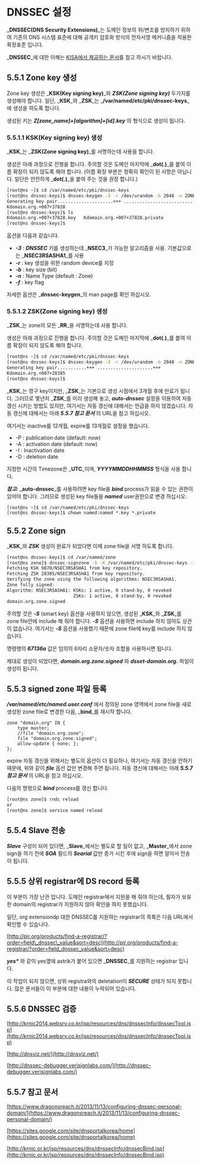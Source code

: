 # DNSSEC 설정

_**DNSSEC\(DNS Security Extensions\)**_는 도메인 정보의 위/변조를 방지하기 위하여 기존의 DNS 시스템 표준에 대해 공개키 암호화 방식의 전자서명 메커니즘을 적용한 확장표준 입니다.

_**DNSSEC**_에 대한 이해는 [KISA에서 제공하는 문서](http://krnic.or.kr/jsp/resources/dns/dnssecInfo/dnssecInfo.jsp)를 참고 하시기 바랍니다.

## 5.5.1 Zone key 생성

Zone key 생성은 _**KSK\(Key signing key\)**_와 _**ZSK\(Zone signing key\)**_ 두가지를 생성해야 합니다. 일단, _**KSK**_와 _**ZSK**_는 _**/var/named/etc/pki/dnssec-keys**_에 생성을 하도록 합니다.

생성된 키는 _**Z\[zone\_name\]+\[algorithm\]+\[id\].key**_ 의 형식으로 생성이 됩니다.

### 5.5.1.1 KSK\(Key signing key\) 생성

_**KSK**_는 _**ZSK\(Zone signing key\)**_를 서명하는데 사용을 합니다.

생성은 아래 과정으로 진행을 합니다. 주의할 것은 도메인 마지막에 _**dot\(.\)**_를 붙여 이름 확장이 되지 않도록 해야 합니다. \(이름 확장 부분은 정확히 확인이 된 사항은 아닙니다. 일단은 안전하게 _**dot\(.\)**_을 붙여 주는 것을 권장 합니다.\)

```bash
[root@ns ~]$ cd /var/named/etc/pki/dnssec-keys
[root@ns dnssec-keys]$ dnssec-keygen -3 -r /dev/urandom -b 2048 -n ZONE -f KSK domain.org.
Generating key pair.....................+++ ...................................+++
Kdomain.org.+007+37828
[root@ns dnssec-keys]$ ls
Kdomain.org.+007+37828.key   Kdomain.org.+007+37828.private
[root@ns dnssec-keys]$
```

옵션을 다음과 같습니다.

* _**-3**_ : _**DNSSEC**_ 키를 생성하는데 _**NSEC3**_가 가능한 알고리즘을 사용. 기본값으로는 _**NSEC3RSASHA1**_를 사용
* _**-r**_ : key 생성을 위한 random device를 지정
* _**-b**_ : key size \(bit\)
* _**-n**_ : Name Type \(default : Zone\)
* _**-f**_ : key flag

자세한 옵션은 _**dnssec-keygen**_의 man page를 확인 하십시오.

### 5.5.1.2 ZSK\(Zone signing key\) 생성

_**ZSK**_는 zone의 모든 _**RR**_을 서명하는데 사용 합니다.

생성은 아래 과정으로 진행을 합니다. 주의할 것은 도메인 마지막에 _**dot\(.\)**_를 붙여 이름 확장이 되지 않도록 해야 합니다.

```bash
[root@ns ~]$ cd /var/named/etc/pki/dnssec-keys
[root@ns dnssec-keys]$ dnssec-keygen -3 -r /dev/urandom -b 2048 -n ZONE -I 2018021200000000 -D 2018031200000000 domain.org.
Generating key pair...........+++ .....................+++
Kdomain.org.+007+28385
[root@ns dnssec-keys]$
```

_**KSK**_는 영구 key이지만, _**ZSK**_는 기본으로 생성 시점에서 3개월 후에 만료가 됩니다. 그러므로 몇년치 _**ZSK**_를 미리 생성해 놓고, _**auto-dnssec**_ 설정을 이용하여 자동 갱신 시키는 방법도 있지만, 여기서는 자동 갱신에 대해서는 언급을 하지 않겠습니다. 자동 갱신에 대해서는 아래 _**5.5.7 참고 문서**_ 의 URL을 참고 하십시오.

여기서는 inactive를 12개월, expire를 13개월로 설정을 했습니다.

* -P : publication date \(default: now\) 
* -A : activation date \(default: now\)
* -I : Inactivation date 
* -D : deletion date

지정한 시간의 Timezone은 _**UTC**_이며, _**YYYYMMDDHHMMSS**_ 형식을 사용 합니다.

_**참고:**_ _**auto-dnssec**_를 사용하려면 key file을 _**bind**_ process가 읽을 수 있는 권한이 있어야 합니다. 그러므로 생성된 key file들을 _**named**_ user권한으로 변경 하십시오.

```text
[root@ns ~]$ cd /var/named/etc/pki/dnssec-keys
[root@ns dnssec-keys]$ chown named:named *.key *.private
```

## 5.5.2 Zone sign

_**KSK**_와 _**ZSK**_ 생성이 완료가 되었다면 이제 zone file을 서명 하도록 합니다.

```bash
[root@ns dnssec-keys]$ cd /var/named/zone
[root@ns zone]$ dnssec-signzone -S -K /var/named/etc/pki/dnssec-keys -3 67136a -e 20180212000000 -o domain.org. domain.org.zone
Fetching KSK 9870/NSEC3RSASHA1 from key repository.
Fetching ZSK 28385/NSEC3RSASHA1 from key repository.
Verifying the zone using the following algorithms: NSEC3RSASHA1.
Zone fully signed:
Algorithm: NSEC3RSASHA1: KSKs: 1 active, 0 stand-by, 0 revoked
                         ZSKs: 1 active, 0 stand-by, 0 revoked
domain.org.zone.signed
```

주의할 것은 _**-S**_ \(smart key\) 옵션을 사용하지 않으면, 생성된 _**KSK**_와 _**ZSK**_를 zone file안에 include 해 줘야 합니다. _**-S**_ 옵션을 사용하면 include 하지 않아도 상관이 없습니다. 여기서는 _**-S**_ 옵션을 사용했기 때문에 zone file에 key를 include 하지 않습니다.

명령행의 _**67136a**_ 값은 임의의 6자리 소문자/숫자 조합을 사용하시면 됩니다.

제대로 생성이 되었다면, _**domain.org.zone.signed**_ 와 _**dsset-domain.org.**_ 파일이 생성이 됩니다.

## 5.5.3 signed zone 파일 등록

_**/var/named/etc/named.user.conf**_ 에서 정의된 zone 영역에서 zone file을 새로 생성된 zone file로 변경한 다음, _**bind**_를 재시작 합니다.

```text
zone "domain.org" IN {
    type master;
    //file "domain.org.zone";
    file "domain.org.zone.signed";
    allow-update { none; };
};
```

expire 자동 갱신을 위해서는 별도의 옵션이 더 필요하나, 여기서는 자동 갱신을 안하기 때문에, 위와 같이 _**file**_ 옵션 값만 변경해 주면 됩니다. 자동 갱신에 대해서는 아래 _**5.5.7 참고 문서**_ 의 URL을 참고 하십시오.

다음의 명령으로 _**bind**_ process를 갱신 합니다.

```bash
[root@ns zone]$ rndc reload
or
[root@ns zone]$ service named reload
```

## 5.5.4 Slave 전송

_**Slave**_ 구성이 되어 있다면, _**Slave**_에서는 별도로 할 일이 없고, _**Master**_에서 zone sign을 하기 전에 _**SOA**_ 필드의 _**Searial**_ 값만 증가 시킨 후에 sign을 하면 알아서 전송이 됩니다.

## 5.5.5 상위 registrar에 DS record 등록

이 부분이 가장 난관 입니다. 도메인 registrar에서 지원을 해 줘야 하는데, 필자가 보유한 domain의 registrar가 지원하지 않아 확인을 하지 못했습니다.

일단, org extensiondp 대한 DNSSEC를 지원하는 registrar의 목록은 다음 URL에서 확인할 수 있습니다.

[http://pir.org/products/find-a-registrar/?order=field\_dnssec\_value&sort=desc](http://pir.org/products/find-a-registrar/?order=field_dnssec_value&sort=desc)

_**yes\***_ 와 같이 yes옆에 astrik가 붙어 있으면 _**DNSSEC**_를 지원하는 registrar 입니다.

이 작업이 되지 않으면, 상위 registra와의 deletation이 _**SECURE**_ 상태가 되지 못합니다. 많은 문서들이 이 부분에 대한 내용이 누락되어 있습니다.

## 5.5.6 DNSSEC 검증

[http://krnic2014.websrv.co.kr/jsp/resources/dns/dnssecInfo/dnssecTool.jsp](http://krnic2014.websrv.co.kr/jsp/resources/dns/dnssecInfo/dnssecTool.jsp)

[http://dnsviz.net/](http://dnsviz.net/)

[http://dnssec-debugger.verisignlabs.com/](http://dnssec-debugger.verisignlabs.com/)

## 5.5.7 참고 문서

[https://www.dragonsreach.it/2013/11/13/configuring-dnssec-personal-domain/](https://www.dragonsreach.it/2013/11/13/configuring-dnssec-personal-domain/)

[https://sites.google.com/site/dnsportalkorea/home](https://sites.google.com/site/dnsportalkorea/home)

[http://krnic.or.kr/jsp/resources/dns/dnssecInfo/dnssecBind.jsp](http://krnic.or.kr/jsp/resources/dns/dnssecInfo/dnssecBind.jsp)

